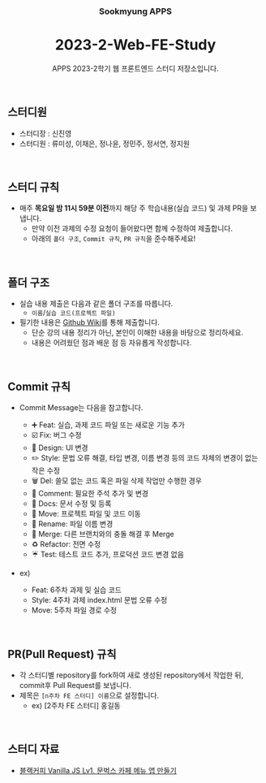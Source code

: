 <div align="center">

### Sookmyung APPS
# 2023-2-Web-FE-Study
APPS 2023-2학기 웹 프론트엔드 스터디 저장소입니다.
</div>

<br>

## 스터디원
- 스터디장 : 신진영
- 스터디원 : 류미성, 이채은, 정나윤, 정민주, 정서연, 정지원

<br>

## 스터디 규칙
- 매주 **목요일 밤 11시 59분 이전**까지 해당 주 학습내용(실습 코드) 및 과제 PR을 보냅니다.
  - 만약 이전 과제의 수정 요청이 들어왔다면 함께 수정하여 제출합니다.
  - 아래의 `폴더 구조`, `Commit 규칙`, `PR 규칙`을 준수해주세요!

<br>

## 폴더 구조
- 실습 내용 제출은 다음과 같은 폴더 구조를 따릅니다.
   - `이름`/`실습 코드(프로젝트 파일)`
- 필기한 내용은 [Github Wiki](https://github.com/APPS-sookmyung/2023-2-Web-FE-Study/wiki)를 통해 제출합니다.
   - 단순 강의 내용 정리가 아닌, 본인이 이해한 내용을 바탕으로 정리하세요.
   - 내용은 어려웠던 점과 배운 점 등 자유롭게 작성합니다.

<br>

## Commit 규칙
- Commit Message는 다음을 참고합니다.
    - ➕ Feat: 실습, 과제 코드 파일 또는 새로운 기능 추가
    - ☑️ Fix: 버그 수정
    - 🎨 Design: UI 변경
    - ✏️ Style: 문법 오류 해결, 타입 변경, 이름 변경 등의 코드 자체의 변경이 없는 작은 수정
    - 🗑️ Del: 쓸모 없는 코드 혹은 파일 삭제 작업만 수행한 경우
    - 🧸 Comment: 필요한 주석 추가 및 변경
    - 📝 Docs: 문서 수정 및 등록
    - 🚚 Move: 프로젝트 파일 및 코드 이동
    - 📛 Rename: 파일 이름 변경
    - 🔀 Merge: 다른 브랜치와의 충돌 해결 후 Merge
    - ♻️ Refactor: 전면 수정
    - ☔️ Test: 테스트 코드 추가, 프로덕션 코드 변경 없음
   
- ex)
  - Feat: 6주차 과제 및 실습 코드
  - Style: 4주차 과제 index.html 문법 오류 수정
  - Move: 5주차 파일 경로 수정

<br>

## PR(Pull Request) 규칙
- 각 스터디별 repository를 fork하여 새로 생성된 repository에서 작업한 뒤, commit후 Pull Request를 보냅니다.
- 제목은 `[n주차 FE 스터디] 이름`으로 설정합니다.
  - ex) [2주차 FE 스터디] 홍길동
<br>

## 스터디 자료
-  [블랙커피 Vanilla JS Lv1. 문벅스 카페 메뉴 앱 만들기](https://github.com/blackcoffee-study/moonbucks-menu)
